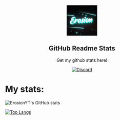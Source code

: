 <p align="center">
 <img width="100px" src="https://github.com/ErosionYT/ErosionYT/blob/master/logo.png" align="center" alt="GitHub Readme Stats" />
 <h2 align="center">GitHub Readme Stats</h2>
 <p align="center">Get my github stats here!</p>
</p>
<p align="center">
  <a href="https://discord.gg/EawuF4BPU7">
      <img alt="Discord" src="https://img.shields.io/discord/330850307607363585?logo=discord" />
    </a>


# My stats:

![ErosionYT's GitHub stats](https://github-readme-stats.vercel.app/api?username=ErosionYT&show_icons=true&theme=tokyonight)
  
[![Top Langs](https://github-readme-stats.vercel.app/api/top-langs/?username=ErosionYT)](https://github.com/ErosionYT/github-readme-stats)
